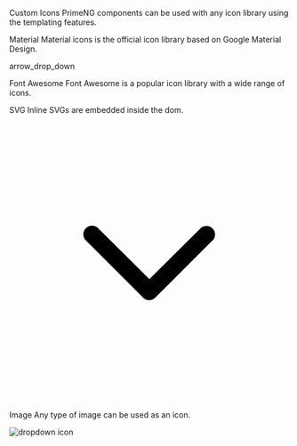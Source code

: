 Custom Icons
PrimeNG components can be used with any icon library using the templating features.

Material
Material icons is the official icon library based on Google Material Design.


<p-select>
    <ng-template #dropdownicon>
        <span class="material-icons">arrow_drop_down</span>
    </ng-template>
</p-select>

Font Awesome
Font Awesome is a popular icon library with a wide range of icons.


<p-select>
    <ng-template #dropdownicon>
        <i class="fa-light fa-chevron-down"></i>
    </ng-template>
</p-select>

SVG
Inline SVGs are embedded inside the dom.


<p-select>
    <ng-template #dropdownicon>
        <svg xmlns="http://www.w3.org/2000/svg" viewBox="0 0 24 24">
            <g id="chevron-down">
                <path d="M12,15.25a.74.74,0,0,1-.53-.22l-5-5A.75.75,0,0,1,7.53,9L12,13.44,16.47,9A.75.75,0,0,1,17.53,10l-5,5A.74.74,0,0,1,12,15.25Z"/>
            </g>
        </svg>
    </ng-template>
</p-select>

Image
Any type of image can be used as an icon.



<p-select>
    <ng-template #dropdownicon>
        <img alt="dropdown icon" src="/assets/icons/arrow_down.png">
    </ng-template>
</p-select>
